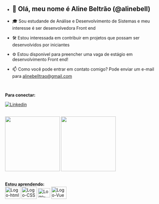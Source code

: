 - ## 👋 Olá, meu nome é Aline Beltrão (@alinebell)
 
- 🎓 Sou estudande de Análise e Desenvolvimento de Sistemas e meu interesse é ser desenvolvedora Front end
- 🛠️ Estou interessada em contribuir em projetos que possam ser desenvolvidos por iniciantes
- ⚙️ Estou disponível para preencher uma vaga de estágio em desenvolvimento Front end!
- 📫 Como você pode entrar em contato comigo? Pode enviar um e-mail para alinebelltrao@gmail.com <br>
<br>

**Para conectar: <br>**

[![Linkedin](https://img.shields.io/badge/LinkedIn-0077B5?style=for-the-badge&logo=linkedin&logoColor=white)](https://www.linkedin.com/in/alinebeltrao/)

<br>
<div>
 <img height="180em" src="https://github-readme-stats.vercel.app/api?username=alinebell&show_icons=true&theme=cobalt"/>
 <img height="180em" src="https://github-readme-stats.vercel.app/api/top-langs/?username=alinebell&layout=compact&theme=cobalt"/>
</div><br>

**Estou aprendendo:** <br>
 <img align="center" alt="Logo-html" height="40" width="50" img src="https://cdn.jsdelivr.net/gh/devicons/devicon/icons/html5/html5-original-wordmark.svg"/>
 <img align="center" alt="Logo-CSS" height="40" width="50" img src="https://cdn.jsdelivr.net/gh/devicons/devicon/icons/css3/css3-original-wordmark.svg"/>
 <img align="center" alt="Logo-JavaScript" height="30" width="40" img src="https://cdn.jsdelivr.net/gh/devicons/devicon/icons/javascript/javascript-original.svg"/>
 <img align="center" alt="Logo-Vue" height="40" width="50" img src="https://cdn.jsdelivr.net/gh/devicons/devicon/icons/vuejs/vuejs-original-wordmark.svg" />
 
